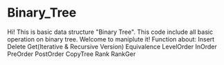 # Binary_Tree
 Hi! This is basic data structure "Binary Tree". This code include all basic operation on binary tree. Welcome to maniplute it!
 Function about:
                Insert
                Delete
                Get(Iterative & Recursive Version)
                Equivalence
                LevelOrder
                InOrder
                PreOrder
                PostOrder
                CopyTree
                Rank
                RankGer
 
 
